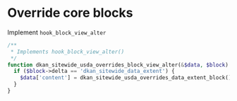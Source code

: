 # Override core blocks

Implement `hook_block_view_alter`

```php
/**
 * Implements hook_block_view_alter()
 */
function dkan_sitewide_usda_overrides_block_view_alter(&$data, $block) {
  if ($block->delta == 'dkan_sitewide_data_extent') {
    $data['content'] = dkan_sitewide_usda_overrides_data_extent_block();
  }
}
```
